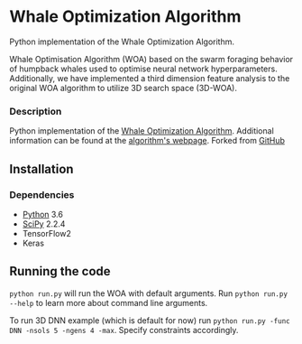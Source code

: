 # Whale Optimization Algorithm
Python implementation of the Whale Optimization Algorithm.

Whale Optimisation Algorithm (WOA) based on the swarm foraging behavior of humpback whales used to optimise 
neural network hyperparameters. Additionally, we have implemented a third dimension feature analysis to the 
original WOA algorithm to utilize 3D search space (3D-WOA).

### Description
Python implementation of the [Whale Optimization Algorithm](https://www.sciencedirect.com/science/article/pii/S0965997816300163). 
Additional information can be found at the [algorithm's webpage](http://www.alimirjalili.com/WOA.html).
Forked from [GitHub](https://github.com/docwza/woa)

## Installation

### Dependencies

- [Python](https://www.python.org/) 3.6
- [SciPy](https://keras.io/) 2.2.4
- TensorFlow2
- Keras

## Running the code

`python run.py` will run the WOA with default arguments. Run `python run.py --help` to learn more about command 
line arguments. 

To run 3D DNN example (which is default for now) run `python run.py -func DNN -nsols 5 -ngens 4 -max`. Specify 
constraints accordingly.
